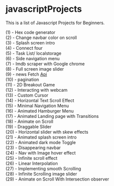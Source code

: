 # javascriptProjects

This is a list of Javascript Projects for Beginners. 

(1) - Hex code generator
<br>
(2) - Change navbar color on scroll
<br>
(3) - Splash screen intro
<br>
(4) - Connect four
<br>
(5) - Task List/ localstorage
<br>
(6) - Side navigation menu
<br>
(7) - Imdb scraper with Google chrome
<br>
(8) - Full screen image slider
<br>
(9) - news Fetch [Api](https://newsapi.org)
<br>
(10) - pagination
<br>
(11) - 2D Breakout Game
<br>
(12) - Interacting with webcam
<br>
(13) - Custom Cursor
<br>
(14) - Horizontal Text Scroll Effect
<br>
(15) - Minimal Navigation Menu
<br>
(16) - Animated Hamburger Menu
<br>
(17) - Animated Landing page with Transitions
<br>
(18) - Animate on Scroll
<br>
(19) - Draggable Slider
<br>
(20) - Horizontal slider with skew effects
<br>
(21) - Animated splash screen intro
<br>
(22) - Animated dark mode Toggle
<br>
(23) - Disappearing navbar
<br>
(24) - Nav with Image hover effect
<br>
(25) - Infinite scroll effect
<br>
(26) - Linear Interpolation
<br>
(27) - Implementing smooth Scrolling
<br>
(28) - Infinite Scrolling image slider
<br>
(29) - Animate on Scroll With Intersection observer






